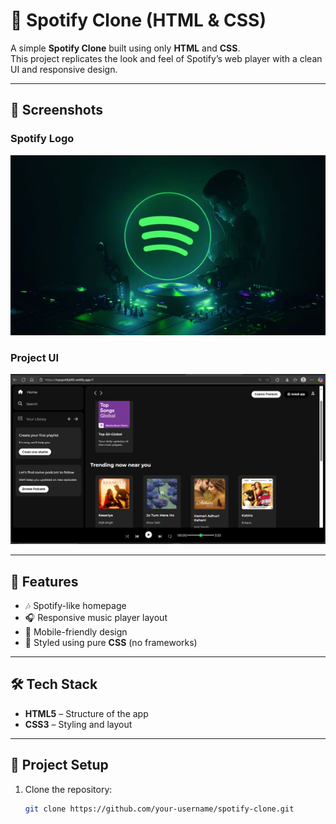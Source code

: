 # 🎵 Spotify Clone (HTML & CSS)

A simple **Spotify Clone** built using only **HTML** and **CSS**.  
This project replicates the look and feel of Spotify’s web player with a clean UI and responsive design.

---

## 📸 Screenshots

### Spotify Logo
![Spotify Logo](./images/spotify1.jpg)

### Project UI
![App Screenshot](./images/spotifyss.png)

---

## 🚀 Features
- 🎶 Spotify-like homepage  
- 🎧 Responsive music player layout  
- 📱 Mobile-friendly design  
- 🎨 Styled using pure **CSS** (no frameworks)  

---

## 🛠️ Tech Stack
- **HTML5** – Structure of the app  
- **CSS3** – Styling and layout  

---

## 📂 Project Setup

1. Clone the repository:
   ```bash
   git clone https://github.com/your-username/spotify-clone.git
